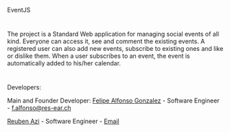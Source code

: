 
EventJS

#

The project is a Standard Web application for managing social events of all kind. Everyone can access it, see and comment the existing events.
A registered user can also add new events, subscribe to existing ones and like or dislike them. When a user subscribes to an event, the event is automatically added to his/her calendar.

#

Developers: 

Main and Founder Developer: [Felipe Alfonso Gonzalez](https://glrsrch.com/) - Software Engineer - f.alfonso@res-ear.ch 

[Reuben Azi](https://geekyourselfblog.wordpress.com/) - Software Engineer - [Email](mailto:cheerantz@gmail.com) 
